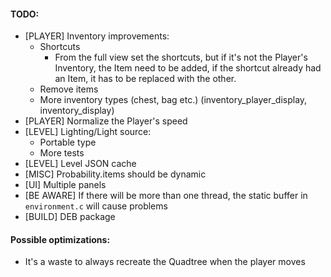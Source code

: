 #### TODO:
* [PLAYER] Inventory improvements:
    * Shortcuts
        * From the full view set the shortcuts, but if it's not the Player's
        Inventory, the Item need to be added, if the shortcut already had an Item,
        it has to be replaced with the other.
    * Remove items
    * More inventory types (chest, bag etc.) (inventory_player_display, inventory_display)
* [PLAYER] Normalize the Player's speed
* [LEVEL] Lighting/Light source:
    * Portable type
    * More tests
* [LEVEL] Level JSON cache
* [MISC] Probability.items should be dynamic
* [UI] Multiple panels
* [BE AWARE] If there will be more than one thread, the static buffer in `environment.c` will cause problems
* [BUILD] DEB package

#### Possible optimizations:
* It's a waste to always recreate the Quadtree when the player moves
